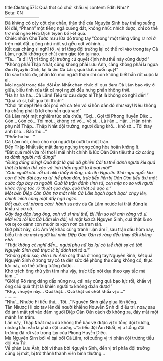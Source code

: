 title:Chương575: Quả thật có chút khẩu vị
content:
Edit: Như Ý<br>Beta: CN<br>————————<br>Đã không có cây cột che chắn, thân thể của Nguyên Sinh bay thẳng xuống lôi đài, “Phanh” một tiếng ngã xuống đất, không nhúc nhích được, chỉ có thể trơ mắt nghe Hứa Dịch tuyên bố kết quả.<br>Chiếc nhẫn Chu Tước màu lửa đỏ trong tay “Coong” một tiếng văng ra rơi ở trên mặt đất, giống như một sự giễu cợt vô hình…<br>Kết quả chẳng ai nghĩ tới, vị trí tổng đội trưởng lại có thể rơi vào trong tay Cà Lăm, người không có chút cảm giác tồn tại nào.<br>“Ta… Ta đi! Vị trí tổng đội trưởng cứ quyết định như thế này cũng được!”<br>“Không phải Thập Nhất, cũng không phải Lưu Ảnh, càng không phải là ngựa đen Nguyên Sinh, lại là tên Cà Lăm, quả thật muốn quỳ!”<br>Dù sao trước đó, phần lớn mọi người thậm chí còn không biết hắn rốt cuộc là ai.<br>Mọi người trong tiểu đội Ám Nhất chen chúc đi qua đem Cà Lăm bao vây ở giữa, biểu tình của tất cả mọi người đều hưng phấn không thôi.<br>“Ha ha ha ha… Cà Lăm! Tiểu tử cậu được a! Thật là không có nghĩ đến!”<br>“Quá vô sỉ, bất quá tôi thích!”<br>“Chơi rất đẹp! Nên đối phó với cái tên vô sỉ hỗn đản đó như vậy! Nếu không há chẳng phải là lợi cho hắn quá sao!”<br>Cà Lăm một mặt nghiêm túc sửa chữa, “Gọi… Gọi tôi Phong Huyền Diệc… Còn… Còn có… Tôi mới… không có vô… Vô sỉ… Là hắn… Hắn… Hắn đánh phụ nữ! Thập… Thập Nhất đội trưởng, ngươi đừng khổ… khổ sở… Tôi thay anh báo… Báo thù…”<br>“Phốc ha ha…”<br>Cà Lăm nói, chọc cho mọi người lại cười to một trận.<br>Đến Thập Nhất sắc mặt đang ngưng trọng cũng hòa hoãn không ít.<br>“Bất quá mới vừa rồi thoải mái nhất chính là lúc Oản Oản tiểu thư c*̉a chúng ta đánh người mới đúng!”<br>“Đúng đúng đúng! Quả thật là quá đã ghiền! Cái tư thế đánh người kia quả thật là khiến thể xác và tinh thần người ta thoải mái!”<br>“Các người vừa rồi có nhìn thấy không, cái tên Nguyên Sinh ngu ngốc kia còn ở trên đài bày ra tư thế phản đòn, trực tiếp liền bị Oản Oản tiểu thư một cước đạp bay ra ngoài!  Quả là trận đánh sinh tử, con mịa nó so với người khác động tác võ thuật quá đẹp, quả thật bá đạo a!”<br>Một bên Diệp Oản Oản trơ mắt nhìn Cà Lăm bạch bạch bạch chạy lên, chính mình cũng mặt đầy ngơ ngác.<br>Bất quá, cái phong cách hành sự này c*̉a Cà Lăm ngược lại thật đúng là khẩu vị c*̉a cô.<br>Gậy ông đập lưng ông, anh vô sỉ như thế, tôi liền so với anh càng vô sỉ.<br>Mới vừa rồi lúc Cà Lăm lên đài, vẻ mặt kia c*̉a Nguyên Sinh, quả thật là so với bị cô đánh còn muốn bi kịch hơn cả trăm lần.<br>Giờ phút này, các Ám Vệ khác cũng tranh luận ầm ĩ, sau trận đấu hôm nay, biểu tình c*̉a mọi người khi nhìn Diệp Oản Oản rõ ràng đều thay đổi không nhỏ.<br>“Thật không có nghĩ đến… người phụ nữ kia lại có thể thật sự có tài! Nguyên Sinh quả thực là bị đánh tơi tả a!”<br>“Không phải sao, đến Lưu Ảnh c*̃ng thua ở trong tay Nguyên Sinh, kết quả Nguyên Sinh ở trong tay cô ta đến sức để phòng thủ cũng không có, thực lực này, có thể tưởng tượng được…<br>Khó trách ông chủ yên tâm như vậy, trực tiếp nói dựa theo quy tắc mà làm…”<br>“Giời ạ! Rõ ràng dáng dấp nũng nịu, cái này cũng quá bạo lực rồi, khẩu vị ông chủ quả thật là khiến người ta không đoán được!”<br>“Khụ, chuyện này… Quả thật… Quả thật có chút khẩu vị a…”<br>……….<br>“Như… Nhược Hi tiểu thư… Tôi…” Nguyên Sinh giẫy giụa lên tiếng.<br>Tần Nhược Hi giơ tay lên để người khiêng Nguyên Sinh đi điều trị, ngay sau đó ánh mắt rơi vào đám người Diệp Oản Oản cách đó không xa, đáy mắt một mảnh âm trầm.<br>Lần này, Thập Nhất mặc dù không thể bảo vệ được vị trí tổng đội trưởng, nhưng hắn vẫn là phân đội trưởng c*̉a tiểu đội Ám Nhất, vị trí tổng đội trưởng đã rơi vào trong tay của Phong Huyền Diệc.<br>Mà Nguyên Sinh bởi vì bại bởi Cà Lăm, rơi xuống vị trí phân đội trưởng tiểu đội Ám Tứ.<br>Về phần Lưu Ảnh, bởi vì thua bởi Nguyên Sinh, đến vị trí phân đội trưởng cũng bị mất, bị trở thành thành viên bình thường…